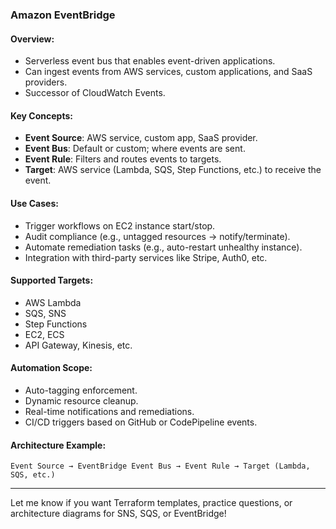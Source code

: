 ### Amazon EventBridge

#### Overview:

* Serverless event bus that enables event-driven applications.
* Can ingest events from AWS services, custom applications, and SaaS providers.
* Successor of CloudWatch Events.

#### Key Concepts:

* **Event Source**: AWS service, custom app, SaaS provider.
* **Event Bus**: Default or custom; where events are sent.
* **Event Rule**: Filters and routes events to targets.
* **Target**: AWS service (Lambda, SQS, Step Functions, etc.) to receive the event.

#### Use Cases:

* Trigger workflows on EC2 instance start/stop.
* Audit compliance (e.g., untagged resources → notify/terminate).
* Automate remediation tasks (e.g., auto-restart unhealthy instance).
* Integration with third-party services like Stripe, Auth0, etc.

#### Supported Targets:

* AWS Lambda
* SQS, SNS
* Step Functions
* EC2, ECS
* API Gateway, Kinesis, etc.

#### Automation Scope:

* Auto-tagging enforcement.
* Dynamic resource cleanup.
* Real-time notifications and remediations.
* CI/CD triggers based on GitHub or CodePipeline events.

#### Architecture Example:

```
Event Source → EventBridge Event Bus → Event Rule → Target (Lambda, SQS, etc.)
```

---

Let me know if you want Terraform templates, practice questions, or architecture diagrams for SNS, SQS, or EventBridge!
